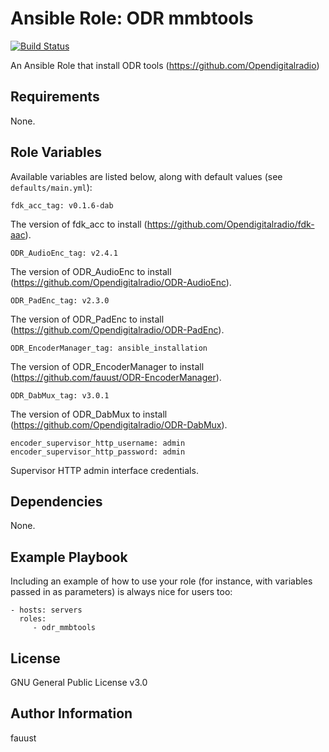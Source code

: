 # Ansible Role: ODR mmbtools

[![Build Status](https://travis-ci.org/fauust/ansible-role-odr_mmbtools.svg?branch=master)](https://travis-ci.org/fauust/ansible-role-odr_mmbtools)

An Ansible Role that install ODR tools (https://github.com/Opendigitalradio)

## Requirements

None.

## Role Variables

Available variables are listed below, along with default values (see
`defaults/main.yml`):

    fdk_acc_tag: v0.1.6-dab

The version of fdk_acc to install (https://github.com/Opendigitalradio/fdk-aac).

    ODR_AudioEnc_tag: v2.4.1

The version of ODR_AudioEnc to install
(https://github.com/Opendigitalradio/ODR-AudioEnc).

    ODR_PadEnc_tag: v2.3.0

The version of ODR_PadEnc to install
(https://github.com/Opendigitalradio/ODR-PadEnc).

    ODR_EncoderManager_tag: ansible_installation

The version of ODR_EncoderManager to install
(https://github.com/fauust/ODR-EncoderManager).

    ODR_DabMux_tag: v3.0.1

The version of ODR_DabMux to install
(https://github.com/Opendigitalradio/ODR-DabMux).

    encoder_supervisor_http_username: admin
    encoder_supervisor_http_password: admin

Supervisor HTTP admin interface credentials.

## Dependencies

None.

## Example Playbook

Including an example of how to use your role (for instance, with variables
passed in as parameters) is always nice for users too:

    - hosts: servers
      roles:
         - odr_mmbtools

## License

GNU General Public License v3.0

## Author Information

fauust
